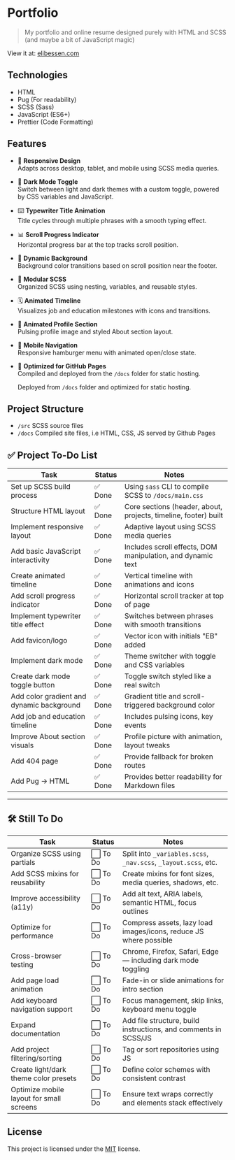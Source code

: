 # Portfolio
> My portfolio and online resume designed purely with HTML and SCSS (and maybe a bit of JavaScript magic)

View it at: [elibessen.com](https://elibessen.com/)

## Technologies
- HTML
- Pug (For readability)
- SCSS (Sass)
- JavaScript (ES6+)
- Prettier (Code Formatting)

## Features

- 📱 **Responsive Design**  
  Adapts across desktop, tablet, and mobile using SCSS media queries.

- 🌙 **Dark Mode Toggle**  
  Switch between light and dark themes with a custom toggle, powered by CSS variables and JavaScript.

- ⌨️ **Typewriter Title Animation**  
  Title cycles through multiple phrases with a smooth typing effect.

- 📊 **Scroll Progress Indicator**  
  Horizontal progress bar at the top tracks scroll position.

- 🎨 **Dynamic Background**  
  Background color transitions based on scroll position near the footer.

- 🧱 **Modular SCSS**  
  Organized SCSS using nesting, variables, and reusable styles.

- 🗓️ **Animated Timeline**  
  Visualizes job and education milestones with icons and transitions.

- 👤 **Animated Profile Section**  
  Pulsing profile image and styled About section layout.

- 🍔 **Mobile Navigation**  
  Responsive hamburger menu with animated open/close state.

- 🚀 **Optimized for GitHub Pages**  
  Compiled and deployed from the `/docs` folder for static hosting.

  Deployed from `/docs` folder and optimized for static hosting.


## Project Structure
- `/src` SCSS source files
- `/docs` Compiled site files, i.e HTML, CSS, JS served by Github Pages


## ✅ Project To-Do List

| Task                                  | Status   | Notes                                                             |
|---------------------------------------|----------|-------------------------------------------------------------------|
| Set up SCSS build process             | ✅ Done   | Using `sass` CLI to compile SCSS to `/docs/main.css`             |
| Structure HTML layout                 | ✅ Done   | Core sections (header, about, projects, timeline, footer) built  |
| Implement responsive layout           | ✅ Done   | Adaptive layout using SCSS media queries                         |
| Add basic JavaScript interactivity    | ✅ Done   | Includes scroll effects, DOM manipulation, and dynamic text       |
| Create animated timeline              | ✅ Done   | Vertical timeline with animations and icons                       |
| Add scroll progress indicator         | ✅ Done   | Horizontal scroll tracker at top of page                         |
| Implement typewriter title effect     | ✅ Done   | Switches between phrases with smooth transitions                  |
| Add favicon/logo                      | ✅ Done   | Vector icon with initials "EB" added                             |
| Implement dark mode                   | ✅ Done   | Theme switcher with toggle and CSS variables                     |
| Create dark mode toggle button        | ✅ Done   | Toggle switch styled like a real switch                          |
| Add color gradient and dynamic background | ✅ Done | Gradient title and scroll-triggered background color             |
| Add job and education timeline        | ✅ Done   | Includes pulsing icons, key events                               |
| Improve About section visuals         | ✅ Done   | Profile picture with animation, layout tweaks                    |
| Add 404 page                          | ✅ Done  | Provide fallback for broken routes                                |
| Add Pug -> HTML                       | ✅ Done  | Provides better readability for Markdown files                    |

---

## 🛠️ Still To Do

| Task                                      | Status   | Notes                                                             |
|-------------------------------------------|----------|-------------------------------------------------------------------|
| Organize SCSS using partials              | ⬜ To Do  | Split into `_variables.scss`, `_nav.scss`, `_layout.scss`, etc.   |
| Add SCSS mixins for reusability           | ⬜ To Do  | Create mixins for font sizes, media queries, shadows, etc.        |
| Improve accessibility (a11y)              | ⬜ To Do  | Add alt text, ARIA labels, semantic HTML, focus outlines          |
| Optimize for performance                  | ⬜ To Do  | Compress assets, lazy load images/icons, reduce JS where possible |
| Cross-browser testing                     | ⬜ To Do  | Chrome, Firefox, Safari, Edge — including dark mode toggling      |
| Add page load animation                   | ⬜ To Do  | Fade-in or slide animations for intro section                     |
| Add keyboard navigation support           | ⬜ To Do  | Focus management, skip links, keyboard menu toggle                |
| Expand documentation                      | ⬜ To Do  | Add file structure, build instructions, and comments in SCSS/JS   |
| Add project filtering/sorting             | ⬜ To Do  | Tag or sort repositories using JS                                 |
| Create light/dark theme color presets     | ⬜ To Do  | Define color schemes with consistent contrast                     |
| Optimize mobile layout for small screens  | ⬜ To Do  | Ensure text wraps correctly and elements stack effectively        |


## License

This project is licensed under the [MIT](https://github.com/elibessen/elibessen.github.io/blob/main/LICENSE) license.
